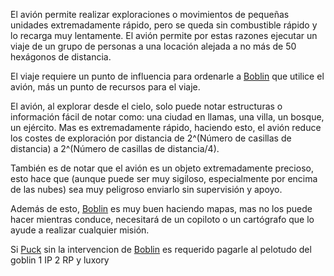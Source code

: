 El avión permite realizar exploraciones o movimientos de pequeñas unidades extremadamente rápido, pero se queda sin combustible rápido y lo recarga muy lentamente. El avión permite por estas razones ejecutar un viaje de un grupo de personas a una locación alejada a no más de 50 hexágonos de distancia.

El viaje requiere un punto de influencia para ordenarle a [Boblin](../../Y1000/S1/!EVENTOS/NPC´s/Boblin.md) que utilice el avión, más un punto de recursos para el viaje.

El avión, al explorar desde el cielo, solo puede notar estructuras o información fácil de notar como: una ciudad en llamas, una villa, un bosque, un ejército. Mas es extremadamente rápido, haciendo esto, el avión reduce los costes de exploración por distancia de 2^(Número de casillas de distancia) a 2^(Número de casillas de distancia/4).

También es de notar que el avión es un objeto extremadamente precioso, esto hace que (aunque puede ser muy sigiloso, especialmente por encima de las nubes) sea muy peligroso enviarlo sin supervisión y apoyo. 

Además de esto, [Boblin](../../Y1000/S1/!EVENTOS/NPC´s/Boblin.md) es muy buen haciendo mapas, mas no los puede hacer mientras conduce, necesitará de un copiloto o un cartógrafo que lo ayude a realizar cualquier misión.

Si [Puck](../../Y1000/S1/Varso/Puck/Puck.md) sin la intervencion de [Boblin](../../Y1000/S1/!EVENTOS/NPC´s/Boblin.md) es requerido pagarle al pelotudo del goblin 1 IP 2 RP  y luxory


